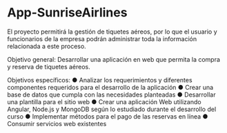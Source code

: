 # App-SunriseAirlines
El proyecto permitirá la gestión de tiquetes aéreos, por lo que el usuario y funcionarios de la empresa podrán administrar toda la información relacionada a este proceso.

Objetivo general:
    Desarrollar una aplicación en web que permita la compra y reserva de tiquetes aéreos.
    
Objetivos específicos:
    ● Analizar los requerimientos y diferentes componentes requeridos para el desarrollo
    de la aplicación
    ● Crear una base de datos que cumpla con las necesidades planteadas
    ● Desarrollar una plantilla para el sitio web
    ● Crear una aplicación Web utilizando Angular, Node.js y MongoDB según lo
    estudiado durante el desarrollo del curso
    ● Implementar métodos para el pago de las reservas en línea
    ● Consumir servicios web existentes